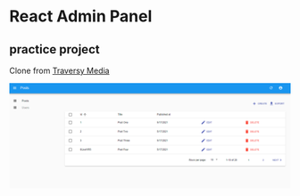 # React Admin Panel 

## practice project 

 Clone from [Traversy Media](https://www.youtube.com/watch?v=HRmdj-HpJyE) 

 ![Post](https://github.com/jihan212/react-adminPanel/blob/main/images/Posts.png "Optional Title")